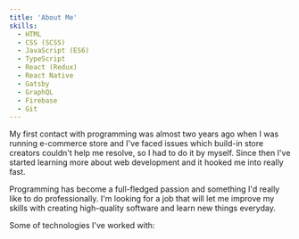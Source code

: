 ```yaml
---
title: 'About Me'
skills:
  - HTML
  - CSS (SCSS)
  - JavaScript (ES6)
  - TypeScript
  - React (Redux)
  - React Native
  - Gatsby
  - GraphQL
  - Firebase
  - Git
---
```


My first contact with programming was almost two years ago when I was running e-commerce store and I've faced issues which build-in store creators couldn't help me resolve, so I had to do it by myself. Since then I've started learning more about web development and it hooked me into really fast. 

Programming has become a full-fledged passion and something I'd really like to do professionally. I'm looking for a job that will let me improve my skills with creating high-quality software and learn new things everyday.

Some of technologies I've worked with: